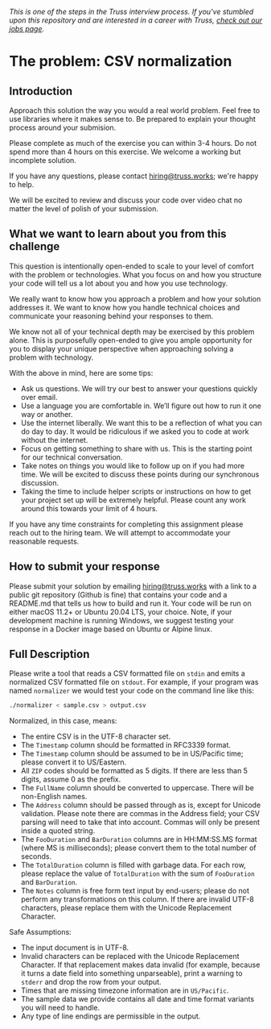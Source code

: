 _This is one of the steps in the Truss interview process. If you've
stumbled upon this repository and are interested in a career with
Truss, [check out our jobs page](https://truss.works/jobs)._

# The problem: CSV normalization

## Introduction

Approach this solution the way you would a real world problem. Feel free
to use libraries where it makes sense to. Be prepared to explain your
thought process around your submision.

Please complete as much of the exercise you can within 3-4 hours.
Do not spend more than 4 hours on this exercise.
We welcome a working but incomplete solution.

If you have any questions, please contact [hiring@truss.works](mailto:hiring@truss.works); we're
happy to help.

We will be excited to review and discuss your code over video chat no matter the level of polish of your submission.

## What we want to learn about you from this challenge

This question is intentionally open-ended to scale to your level of comfort with the problem or technologies.
What you focus on and how you structure your code will tell us a lot about you and how you use technology.

We really want to know how you approach a problem and how your solution addresses it.
We want to know how you handle technical choices and communicate your reasoning behind your responses to them.

We know not all of your technical depth may be exercised by this problem alone.
This is purposefully open-ended to give you ample opportunity for you to display your unique perspective when approaching solving a problem with technology.

With the above in mind, here are some tips:

* Ask us questions. We will try our best to answer your questions quickly over email.
* Use a language you are comfortable in. We’ll figure out how to run it one way or another.
* Use the internet liberally. We want this to be a reflection of what you can do day to day. It would be ridiculous if we asked you to code at work without the internet.
* Focus on getting something to share with us. This is the starting point for our technical conversation.
* Take notes on things you would like to follow up on if you had more time. We will be excited to discuss these points during our synchronous discussion.
* Taking the time to include helper scripts or instructions on how to get your project set up will be extremely helpful. Please count any work around this towards your limit of 4 hours.

If you have any time constraints for completing this assignment please reach out to the hiring team.
We will attempt to accommodate your reasonable requests.

## How to submit your response

Please submit your solution by emailing [hiring@truss.works](mailto:hiring@truss.works) with a link to a public git repository
(Github is fine) that contains your code and a README.md that tells us
how to build and run it. Your code will be run on either macOS 11.2+
or Ubuntu 20.04 LTS, your choice. Note, if your development machine is
running Windows, we suggest testing your response in a Docker image based on
Ubuntu or Alpine linux.

## Full Description

Please write a tool that reads a CSV formatted file on `stdin` and
emits a normalized CSV formatted file on `stdout`. For example, if
your program was named `normalizer` we would test your code on the
command line like this:

```sh
./normalizer < sample.csv > output.csv
```

Normalized, in this case, means:

* The entire CSV is in the UTF-8 character set.
* The `Timestamp` column should be formatted in RFC3339 format.
* The `Timestamp` column should be assumed to be in US/Pacific time;
  please convert it to US/Eastern.
* All `ZIP` codes should be formatted as 5 digits. If there are less
  than 5 digits, assume 0 as the prefix.
* The `FullName` column should be converted to uppercase. There will be
  non-English names.
* The `Address` column should be passed through as is, except for
  Unicode validation. Please note there are commas in the Address
  field; your CSV parsing will need to take that into account. Commas
  will only be present inside a quoted string.
* The `FooDuration` and `BarDuration` columns are in HH:MM:SS.MS
  format (where MS is milliseconds); please convert them to the
  total number of seconds.
* The `TotalDuration` column is filled with garbage data. For each
  row, please replace the value of `TotalDuration` with the sum of
  `FooDuration` and `BarDuration`.
* The `Notes` column is free form text input by end-users; please do
  not perform any transformations on this column. If there are invalid
  UTF-8 characters, please replace them with the Unicode Replacement
  Character.

Safe Assumptions:

* The input document is in UTF-8.
* Invalid characters can be replaced with the Unicode Replacement Character. If that replacement makes data invalid (for example, because it turns a date field into something unparseable), print a warning to `stderr` and drop the row from your output.
* Times that are missing timezone information are in `US/Pacific`.
* The sample data we provide contains all date and time format variants you will need to handle.
* Any type of line endings are permissible in the output.
